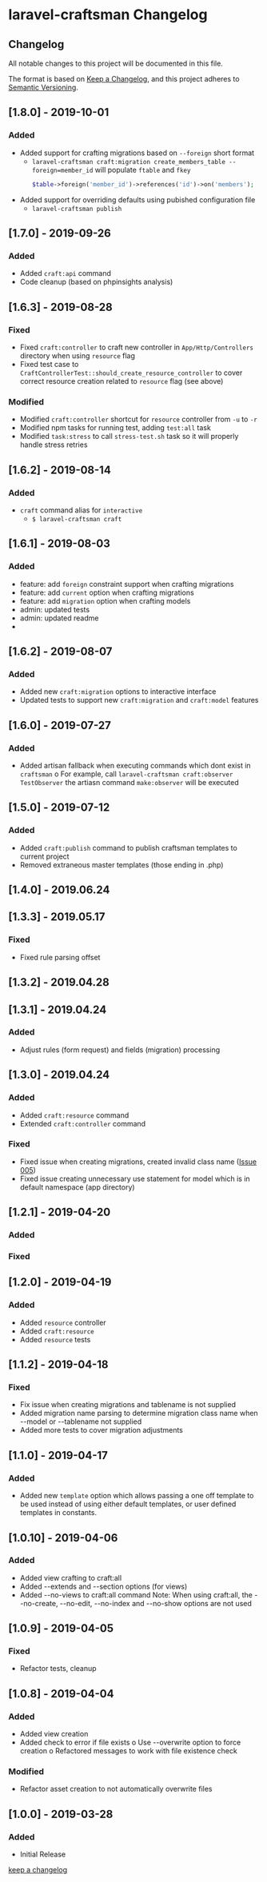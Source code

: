 # laravel-craftsman Changelog

## Changelog

All notable changes to this project will be documented in this file.

The format is based on [Keep a Changelog](https://keepachangelog.com/en/1.0.0/),
and this project adheres to [Semantic Versioning](https://semver.org/spec/v2.0.0.html).

## [1.8.0] - 2019-10-01

### Added

- Added support for crafting migrations based on `--foreign` short format
    - `laravel-craftsman craft:migration create_members_table --foreign=member_id` will populate `ftable` and `fkey`
        ```php
        $table->foreign('member_id')->references('id')->on('members');
        ```
- Added support for overriding defaults using pubished configuration file
    - `laravel-craftsman publish`

## [1.7.0] - 2019-09-26

### Added

- Added `craft:api` command
- Code cleanup (based on phpinsights analysis)

## [1.6.3] - 2019-08-28

### Fixed

- Fixed `craft:controller` to craft new controller in `App/Http/Controllers` directory when using `resource` flag
- Fixed test case to `CraftControllerTest::should_create_resource_controller` to cover correct resource creation related to `resource` flag (see above)

### Modified

- Modified `craft:controller` shortcut for `resource` controller from `-u` to `-r`
- Modified npm tasks for running test, adding `test:all` task
- Modified `task:stress` to call `stress-test.sh` task so it will properly handle stress retries

## [1.6.2] - 2019-08-14

### Added

- `craft` command alias for `interactive`
  - `$ laravel-craftsman craft`

## [1.6.1] - 2019-08-03

### Added

-   feature: add `foreign` constraint support when crafting migrations
-   feature: add `current` option when crafting migrations
-   feature: add `migration` option when crafting models
-   admin: updated tests
-   admin: updated readme
-

## [1.6.2] - 2019-08-07

### Added

-   Added new `craft:migration` options to interactive interface
-   Updated tests to support new `craft:migration` and `craft:model` features

## [1.6.0] - 2019-07-27

### Added

- Added artisan fallback when executing commands which dont exist in `craftsman`
    o For example, call `laravel-craftsman craft:observer TestObserver` the artiasn command `make:observer` will be executed

## [1.5.0] - 2019-07-12

### Added

-   Added `craft:publish` command to publish craftsman templates to current project
-   Removed extraneous master templates (those ending in .php)

## [1.4.0] - 2019.06.24

## [1.3.3] - 2019.05.17

### Fixed

-   Fixed rule parsing offset

## [1.3.2] - 2019.04.28

## [1.3.1] - 2019.04.24

### Added

-   Adjust rules (form request) and fields (migration) processing

## [1.3.0] - 2019.04.24

### Added

-   Added `craft:resource` command
-   Extended `craft:controller` command

### Fixed

-   Fixed issue when creating migrations, created invalid class name ([Issue 005](https://github.com/mikeerickson/laravel-craftsman/issues/5))
-   Fixed issue creating unnecessary use statement for model which is in default namespace (app directory)

## [1.2.1] - 2019-04-20

### Added

### Fixed

## [1.2.0] - 2019-04-19

### Added

-   Added `resource` controller
-   Added `craft:resource`
-   Added `resource` tests

## [1.1.2] - 2019-04-18

### Fixed

-   Fix issue when creating migrations and tablename is not supplied
-   Added migration name parsing to determine migration class name when --model or --tablename not supplied
-   Added more tests to cover migration adjustments

## [1.1.0] - 2019-04-17

### Added

-   Added new `template` option which allows passing a one off template to be used instead of using either default templates, or user defined templates in constants.

## [1.0.10] - 2019-04-06

### Added

-   Added view crafting to craft:all
-   Added --extends and --section options (for views)
-   Added --no-views to craft:all command
    Note: When using craft:all, the --no-create, --no-edit, --no-index and --no-show options are not used

## [1.0.9] - 2019-04-05

### Fixed

-   Refactor tests, cleanup

## [1.0.8] - 2019-04-04

### Added

-   Added view creation
-   Added check to error if file exists
    o Use --overwrite option to force creation
    o Refactored messages to work with file existence check

### Modified

-   Refactor asset creation to not automatically overwrite files

## [1.0.0] - 2019-03-28

### Added

-   Initial Release

[keep a changelog](https://keepachangelog.com/en/1.0.0/)
